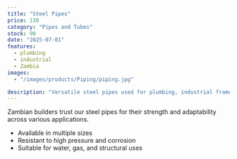 ```yaml
---
title: "Steel Pipes"
price: 130
category: "Pipes and Tubes"
stock: 90
date: "2025-07-01"
features:
  - plumbing
  - industrial
  - Zambia
images:
  - "/images/products/Piping/piping.jpg"

description: "Versatile steel pipes used for plumbing, industrial frameworks, and fluid transportation."
---
```


Zambian builders trust our steel pipes for their strength and adaptability across various applications.

- Available in multiple sizes
- Resistant to high pressure and corrosion
- Suitable for water, gas, and structural uses
